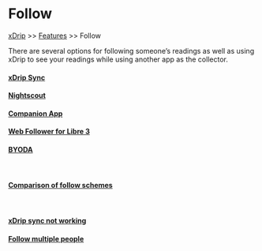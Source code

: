 # Follow
[xDrip](../README.md) >> [Features](./Features_page) >> Follow  
  
There are several options for following someone’s readings as well as using xDrip to see your readings while using another app as the collector.  
    
#### [xDrip Sync](./xDripSync.md)
#### [Nightscout](./Follow/FollowNightscout.md)
#### [Companion App](./Follow/CompanionApp.md)
#### [Web Follower for Libre 3](./Libre3_Follow.md)
#### [BYODA](./DexcomAppxDrip.md)
<br/>  
  
#### [Comparison of follow schemes](./How-to-follow.md)
<br/>  
  
#### [xDrip sync not working](./xDrip-Sync-not-working.md)
#### [Follow multiple people](./Variants.md)
